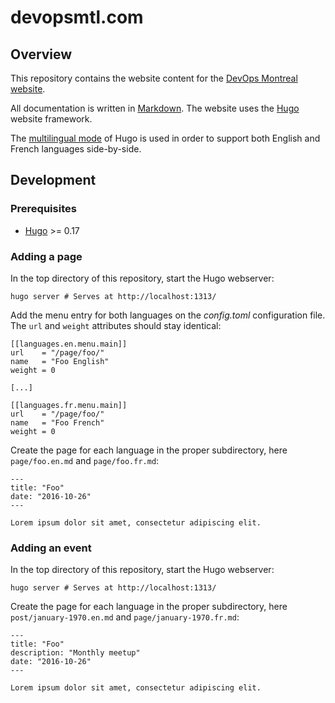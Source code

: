 # devopsmtl.com

## Overview

This repository contains the website content for the
[DevOps Montreal website](http://www.devopsmtl.com/).

All documentation is written in
[Markdown](http://daringfireball.net/projects/markdown/syntax). The website uses
the [Hugo](https://gohugo.io) website framework.

The [multilingual mode](https://gohugo.io/content/multilingual/) of Hugo is used
in order to support both English and French languages side-by-side.

## Development

### Prerequisites

* [Hugo](https://gohugo.io/overview/installing/) >= 0.17


### Adding a page
In the top directory of this repository, start the Hugo webserver:

```
hugo server # Serves at http://localhost:1313/
```

Add the menu entry for both languages on the _config.toml_ configuration file. The
`url` and `weight` attributes should stay identical:

```
[[languages.en.menu.main]]
url    = "/page/foo/"
name   = "Foo English"
weight = 0

[...]

[[languages.fr.menu.main]]
url    = "/page/foo/"
name   = "Foo French"
weight = 0
```

Create the page for each language in the proper subdirectory, here
`page/foo.en.md` and `page/foo.fr.md`:

```
---
title: "Foo"
date: "2016-10-26"
---

Lorem ipsum dolor sit amet, consectetur adipiscing elit.
```

### Adding an event
In the top directory of this repository, start the Hugo webserver:

```
hugo server # Serves at http://localhost:1313/
```

Create the page for each language in the proper subdirectory, here
`post/january-1970.en.md` and `page/january-1970.fr.md`:

```
---
title: "Foo"
description: "Monthly meetup"
date: "2016-10-26"
---

Lorem ipsum dolor sit amet, consectetur adipiscing elit.
```
